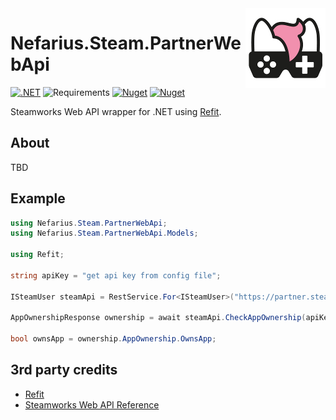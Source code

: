 <img src="assets/NSS-128x128.png" align="right" />

# Nefarius.Steam.PartnerWebApi

[![.NET](https://github.com/nefarius/Nefarius.Steam.PartnerWebApi/actions/workflows/dotnet.yml/badge.svg)](https://github.com/nefarius/Nefarius.Steam.PartnerWebApi/actions/workflows/dotnet.yml) ![Requirements](https://img.shields.io/badge/Requires-.NET%20Standard%202.0-blue.svg) [![Nuget](https://img.shields.io/nuget/v/Nefarius.Steam.PartnerWebApi)](https://www.nuget.org/packages/Nefarius.Steam.PartnerWebApi/) [![Nuget](https://img.shields.io/nuget/dt/Nefarius.Steam.PartnerWebApi)](https://www.nuget.org/packages/Nefarius.Steam.PartnerWebApi/)

Steamworks Web API wrapper for .NET using [Refit](https://github.com/reactiveui/refit).

## About

TBD

## Example

```csharp
using Nefarius.Steam.PartnerWebApi;
using Nefarius.Steam.PartnerWebApi.Models;

using Refit;

string apiKey = "get api key from config file";

ISteamUser steamApi = RestService.For<ISteamUser>("https://partner.steam-api.com");

AppOwnershipResponse ownership = await steamApi.CheckAppOwnership(apiKey, "76561197992990756", "774361");

bool ownsApp = ownership.AppOwnership.OwnsApp;
```

## 3rd party credits

- [Refit](https://github.com/reactiveui/refit)
- [Steamworks Web API Reference](https://partner.steamgames.com/doc/webapi)
